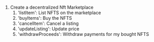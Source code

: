 1. Create a decentralized Nft Marketplace
    1. 'listItem': List NFTS on the marketplace
    2. 'buyItems': Buy the NFTS
    3. 'cancelItem': Cancel a listing
    4. 'updateListing': Update price
    5. 'withdrawProceeds': Withdraw payments for my bought NFTS
